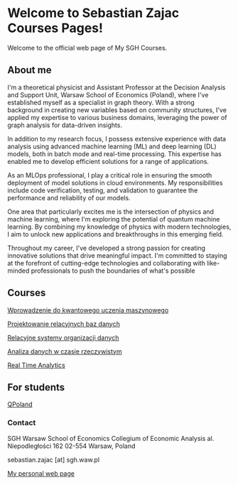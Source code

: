 # Welcome to Sebastian Zajac Courses Pages!

Welcome to the official web page of My SGH Courses.

## About me

I'm a theoretical physicist and Assistant Professor at the Decision 
Analysis and Support Unit, Warsaw School of Economics (Poland), where 
I've established myself as a specialist in graph theory. 
With a strong background in creating new variables based on community structures, I've 
applied my expertise to various business domains, leveraging the power 
of graph analysis for data-driven insights.

In addition to my research focus, I possess extensive experience with 
data analysis using advanced machine learning (ML) and deep learning 
(DL) models, both in batch mode and real-time processing. 
This expertise has enabled me to develop efficient solutions for a range of 
applications.

As an MLOps professional, I play a critical role in ensuring the smooth 
deployment of model solutions in cloud environments. 
My responsibilities include code verification, testing, and validation to guarantee the 
performance and reliability of our models.

One area that particularly excites me is the intersection of physics and 
machine learning, where I'm exploring the potential of quantum machine 
learning. 
By combining my knowledge of physics with modern technologies, I aim to unlock new applications and breakthroughs in this emerging field.

Throughout my career, I've developed a strong passion for creating 
innovative solutions that drive meaningful impact. I'm committed to 
staying at the forefront of cutting-edge technologies and collaborating 
with like-minded professionals to push the boundaries of what's 
possible


## Courses

[Wprowadzenie do kwantowego uczenia maszynowego](https://sebkaz-teaching.github.io/qml2025/)

[Projektowanie relacyjnych baz danych](#)

[Relacyjne systemy organizacji danych](#)

[Analiza danych w czasie rzeczywistym](https://sebkaz-teaching.github.io/RTA_2025/)

[Real Time Analytics](https://sebkaz-teaching.github.io/RTA_2025EN/)

## For students

[QPoland](https://qworld.net/qpoland/)

### Contact

SGH Warsaw School of Economics 
Collegium of Economic Analysis 
al. Niepodległości 162 
02-554 Warsaw, Poland 

sebastian.zajac [at] sgh.waw.pl

[My personal web page](https://sebastianzajac.pl)

<!-- ### Archive
[Wprowadzenie do kwantowego uczenia maszynowego](https://sebkaz-teaching.github.io/qml2024/)

[Analiza danych w czasie rzeczywistym](https://sebkaz-teaching.github.io/RTA_2024/)

[Real Time Analytics 2024](https://sebkaz-teaching.github.io/RTA_2024EN/)

[Wprowadzenie do kwantowego uczenia maszynowego](https://sebkaz-teaching.github.io/intro_to_qml/)

[Analiza danych w czasie rzeczywistym PL](https://sebkaz-teaching.github.io/RTA_2023/) -  2023

[Real Time Analytics EN](https://sebkaz-teaching.github.io/RTA_2023EN/) - 2023

[Analiza danych w czasie rzeczywistym PL](https://sebkaz-teaching.github.io/RTA_summer2022/) -  2022

[Real Time Analytics EN](https://sebkaz-teaching.github.io/RealTimeEN/) -  2021/22

[Analiza danych w czasie rzeczywistym PL](https://sebkaz-teaching.github.io/RealTime/) - 2021

[Basics and Advanced SAS Programming](https://sebkaz-teaching.github.io/ProgramowanieSAS/index.html) - 2020  -->
